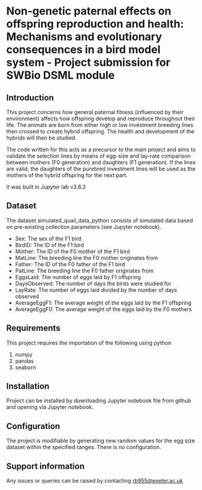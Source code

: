 # Non-genetic paternal effects on offspring reproduction and health: Mechanisms and evolutionary consequences in a bird model system - Project submission for SWBio DSML module


## Introduction


This project concerns how general paternal fitness (influenced by their environment) affects how offspring develop and reproduce throughout their life. The animals are born from either high or low investment breeding lines then crossed to create hybrid offspring. The health and development of the hybrids will then be studied.

The code written for this acts as a precursor to the main project and aims to validate the selection lines by means of egg-size and lay-rate comparison between mothers (F0 generation) and daughters (F1 generation). If the lines are valid, the daughters of the purebred investment lines will be used as the mothers of the hybrid offspring for the next part.

It was built in Jupyter lab v3.6.3


## Dataset

The dataset simulated_quail_data_python consists of simulated data based on pre-existing collection parameters (see Jupyter notebook).

- Sex: The sex of the F1 bird 
- BirdID: The ID of the F1 bird 
- Mother: The ID of the F0 mother of the F1 bird
- MatLine: The breeding line the F0 mother originates from 
- Father: The ID of the F0 father of the F1 bird
- PatLine: The breeding line the F0 father originates from 
- EggsLaid: The number of eggs laid by F1 offspring 
- DaysObserved: The number of days the birds were studied for
- LayRate: The number of eggs laid divided by the number of days observed
- AverageEggF1: The average weight of the eggs laid by the F1 offspring
- AverageEggF0: The average weight of the eggs laid by the F0 mothers


## Requirements


This project requires the importation of the following using python

1. numpy
1. pandas
1. seaborn

## Installation


Project can be installed by downloading Jupyter notebook file from github and opening via Jupyter notebook.


## Configuration


The project is modifiable by generating new random values for the egg size dataset within the specified ranges. There is no configuration.


## Support information


Any issues or queries can be raised by contacting rb955@exeter.ac.uk





